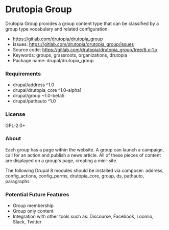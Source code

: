 <!-- writeme -->
Drutopia Group
==============

Drutopia Group provides a group content type that can be classified by a group type vocabulary and related configuration.

 * https://gitlab.com/drutopia/drutopia_group
 * Issues: https://gitlab.com/drutopia/drutopia_group/issues
 * Source code: https://gitlab.com/drutopia/drutopia_group/tree/8.x-1.x
 * Keywords: groups, grassroots, organizations, drutopia
 * Package name: drupal/drutopia_group


### Requirements

 * drupal/address ^1.0
 * drupal/drutopia_core ^1.0-alpha1
 * drupal/group ~1.0-beta5
 * drupal/pathauto ^1.0


### License

GPL-2.0+

<!-- endwriteme -->

### About

Each group has a page within the website. A group can launch a campaign, call for
an action and publish a news article. All of these pieces of content are displayed
on a group's page, creating a mini-site.

The following Drupal 8 modules should be installed via composer: address,
config_actions, config_perms, drutopia_core, group, ds, pathauto, paragraphs

### Potential Future Features

* Group membership
* Group only content
* Integration with other tools such as: Discourse, Facebook, Loomio, Slack, Twitter
